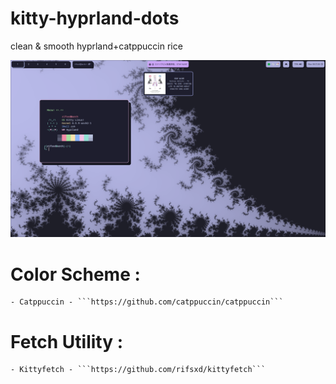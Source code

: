 # kitty-hyprland-dots
 clean & smooth hyprland+catppuccin rice
 
 <img src="/assets/hyprkitty.png">
 
# Color Scheme :
    - Catppuccin - ```https://github.com/catppuccin/catppuccin```
 
# Fetch Utility :
    - Kittyfetch - ```https://github.com/rifsxd/kittyfetch```
